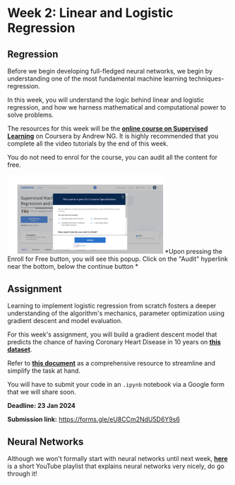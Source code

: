 # Week 2: Linear and Logistic Regression

## Regression

Before we begin developing full-fledged neural networks, we begin by understanding one of the most fundamental machine learning techniques- regression.

In this week, you will understand the logic behind linear and logistic regression, and how we harness mathematical and computational power to solve problems.

The resources for this week will be the [**online course on Supervised Learning**](https://www.coursera.org/learn/machine-learning) on Coursera by Andrew NG. It is highly recommended that you complete all the video tutorials by the end of this week.

You do not need to enrol for the course, you can audit all the content for free.

<img src="../misc/image.png" width="70%" height="70%">
*Upon pressing the Enroll for Free button, you will see this popup. Click on the "Audit" hyperlink near the bottom, below the continue button *</img>

## Assignment

Learning to implement logistic regression from scratch fosters a deeper understanding of the algorithm's mechanics, parameter optimization using gradient descent and model evaluation.

For this week's assignment, you will build a gradient descent model that predicts the chance of having Coronary Heart Disease in 10 years on [**this dataset**](https://www.kaggle.com/datasets/dileep070/heart-disease-prediction-using-logistic-regression).

Refer to [**this document**](https://docs.google.com/document/d/1Ubu08WX3zkUg6Jnzpal39DD7y3ofikX8v_9e9rAxs5k/edit?usp=sharing) as a comprehensive resource to streamline and simplify the task at hand.

You will have to submit your code in an ``.ipynb`` notebook via a Google form that we will share soon.

**Deadline: 23 Jan 2024**

**Submission link:** https://forms.gle/eU8CCm2NdU5D6Y9s6

## Neural Networks

Although we won't formally start with neural networks until next week, [**here**](https://www.youtube.com/watch?v=aircAruvnKk) is a short YouTube playlist that explains neural networks very nicely, do go through it!
